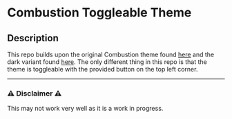 # Combustion Toggleable Theme
## Description
This repo builds upon the original Combustion theme found [here](https://github.com/Secretmapper/combustion) and the dark variant found [here](https://github.com/SebDanielsson/dark-combustion). The only different thing in this repo is that the theme is toggleable with the provided button on the top left corner.

---
### :warning: Disclaimer :warning:
This may not work very well as it is a work in progress.